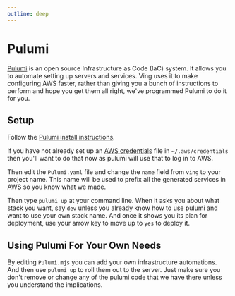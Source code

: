```yaml
---
outline: deep
---
```

# Pulumi
[Pulumi](https://www.pulumi.com) is an open source Infrastructure as Code (IaC) system. It allows you to automate setting up servers and services. Ving uses it to make configuring AWS faster, rather than giving you a bunch of instructions to perform and hope you get them all right, we've programmed Pulumi to do it for you.

## Setup
Follow the [Pulumi install instructions](https://www.pulumi.com/docs/install/).

If you have not already set up an [AWS credentials](https://docs.aws.amazon.com/cli/latest/userguide/cli-configure-files.html) file in `~/.aws/credentials` then you'll want to do that now as pulumi will use that to log in to AWS.

Then edit the `Pulumi.yaml` file and change the `name` field from `ving` to your project name. This name will be used to prefix all the generated services in AWS so you know what we made.

Then type `pulumi up` at your command line. When it asks you about what stack you want, say `dev` unless you already know how to use pulumi and want to use your own stack name. And once it shows you its plan for deployment, use your arrow key to move up to `yes` to deploy it.

## Using Pulumi For Your Own Needs
By editing `Pulumi.mjs` you can add your own infrastructure automations. And then use `pulumi up` to roll them out to the server. Just make sure you don't remove or change any of the pulumi code that we have there unless you understand the implications.